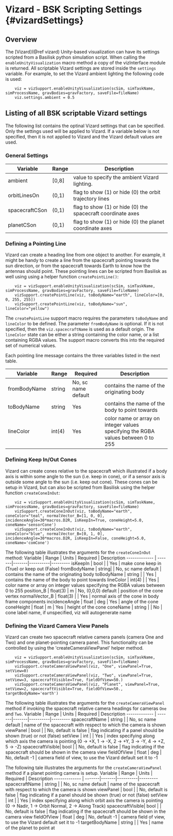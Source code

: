 # Vizard - BSK Scripting Settings  {#vizardSettings}





## Overview
The [Vizard](@ref vizard) Unity-based visualization can have its settings scripted from a Basilisk python simulation script.  When calling the `enableUnityVisualization` macro method a copy of the vizInterface module is returned.  All scriptable Vizard settings are stored inside the `settings` variable.  For example, to set the Vizard ambient lighting the following code is used:
~~~~~~~~~~~~~~~{.py}
    viz = vizSupport.enableUnityVisualization(scSim, simTaskName, simProcessName, gravBodies=gravFactory, saveFile=fileName)
    viz.settings.ambient = 0.5
~~~~~~~~~~~~~~~


## Listing of all BSK scriptable Vizard settings
The following list contains the optinal Vizard settings that can be specified.  Only the settings used will be applied to Vizard.  If a variable below is not specified, then it is not applied to Vizard and the Vizard default values are used.

### General Settings
Variable      |  Range | Description
------------- | ---------|-----------------
ambient | [0,8]| value to specify the ambient Vizard lighting.
orbitLinesOn | (0,1) | flag to show (1) or hide (0) the orbit trajectory lines
spacecraftCSon | (0,1) | flag to show (1) or hide (0) the spacecraft coordinate axes
planetCSon | (0,1) | flag to show (1) or hide (0) the planet coordinate axes


### Defining a Pointing Line
Vizard can create a heading line from one object to another.  For example, it might be handy to create a line from the spacecraft pointing towards the sun direction, or from the spacecraft towards Earth to know how the antennas should point.  These pointing lines can be scripted from Basilisk as well using using a helper function `createPointLine()`:
~~~~~~~~~~~~~~~{.py}
    viz = vizSupport.enableUnityVisualization(scSim, simTaskName, simProcessName, gravBodies=gravFactory, saveFile=fileName)
    vizSupport.createPointLine(viz, toBodyName="earth", lineColor=[0, 0, 255, 255])
    vizSupport.createPointLine(viz, toBodyName="sun", lineColor="yellow")
~~~~~~~~~~~~~~~
The `createPointLine` support macro requires the parameters `toBodyName` and `lineColor` to be defined.  The parameter `fromBodyName` is optional.  If it is not specified, then the `viz.spacecraftName` is used as a default origin.  The `lineColor` state can be either a string containing the color name, or a list containing RGBA values.  The support macro converts this into the required set of numerical values.

Each pointing line message contains the three variables listed in the next table.

Variable      |  Range | Required | Description
------------- | ---------|------|-----------
fromBodyName | string| No, sc name default | contains the name of the originating body
toBodyName | string | Yes | contains the name of the body to point towards
lineColor | int(4) | Yes | color name or array on integer values specifying the RGBA values between 0 to 255


### Defining Keep In/Out Cones
Vizard can create cones relative to the spacecraft which illustrated if a body axis is within some angle to the sun (i.e. keep in cone), or if a sensor axis is outside some angle to the sun (i.e. keep out cone).  These cones can be setup in Vizard, but can also be scripted from Basilisk using the helper function `createConeInOut`: 
~~~~~~~~~~~~~~~{.py}
    viz = vizSupport.enableUnityVisualization(scSim, simTaskName, simProcessName, gravBodies=gravFactory, saveFile=fileName)
    vizSupport.createConeInOut(viz, toBodyName="earth", coneColor="teal", normalVector_B=[1, 0, 0], incidenceAngle=30*macros.D2R, isKeepIn=True, coneHeight=5.0, coneName='sensorCone')
    vizSupport.createConeInOut(viz, toBodyName="earth", coneColor="blue", normalVector_B=[0, 1, 0], incidenceAngle=30*macros.D2R, isKeepIn=False, coneHeight=5.0, coneName='comCone')
~~~~~~~~~~~~~~~
The following table illustrates the arguments for the `createConeInOut` method:
Variable      |  Range | Units | Required | Description
------------- | -------|-------|----------|---------
isKeepIn | bool | | Yes | make cone keep in (True) or keep out (False)
fromBodyName | string| | No, sc name default | contains the name of the originating body
toBodyName | string | | Yes | contains the name of the body to point towards
lineColor | int(4) | | Yes | color name or array on integer values specifying the RGBA values between 0 to 255
position_B | float(3) | m | No, (0,0,0) default | position of the cone vertex
normalVector_B | float(3) | | Yes | normal axis of the cone in body frame components
incidenceAngle | float | deg | Yes | angle of the cone
coneHeight | float | m | Yes | height of the cone
coneName | string |  | No | cone label name, if unspecified, viz will autogenerate name


### Defining the Vizard Camera View Panels
Vizard can create two spacecraft relative camera panels (camera One and Two) and one planet-pointing camera panel.  This functionality can be controlled by using the 'createCameraViewPanel' helper method.
~~~~~~~~~~~~~~~{.py}
    viz = vizSupport.enableUnityVisualization(scSim, simTaskName, simProcessName, gravBodies=gravFactory, saveFile=fileName)
    vizSupport.createCameraViewPanel(viz, "One", viewPanel=True, setView=0)
    vizSupport.createCameraViewPanel(viz, "Two", viewPanel=True, setView=3, spacecraftVisible=True, fieldOfView=50.)
    vizSupport.createCameraViewPanel(viz, "Planet", viewPanel=True, setView=2, spacecraftVisible=True, fieldOfView=50., targetBodyName='earth')
~~~~~~~~~~~~~~~
The following table illustrates the arguments for the `createCameraViewPanel` method if invoking the spacecraft relative camera headings for cameras `One` and `Two`.
Variable      |  Range | Units | Required | Description
------------- | -------|-------|----------|---------
spacecraftName | string | | No, sc name default | name of the spacecraft with respect to which the camera is shown
viewPanel | bool | | No, default is false | flag indicating if a panel should be shown (true) or not (false)
setView | int | | Yes | index specifying along which axis the camera is pointing (0 -> +X, 1 -> -X, 2 -> +Y, 3 -> -Y, 4 -> +Z, 5 -> -Z)
spacecraftVisible| bool | | No, default is false | flag indicating if the spacecraft should be shown in the camera view
fieldOfView | float | deg | No, default -1 | camera field of view, to use the Vizard default set it to -1


The following tale illustrates the arguments for the `createCameraViewPanel` method if a planet pointing camera is setup.
Variable      |  Range | Units | Required | Description
------------- | -------|-------|----------|---------
spacecraftName | string | | No, sc name default | name of the spacecraft with respect to which the camera is shown
viewPanel | bool | | No, default is false | flag indicating if a panel should be shown (true) or not (false)
setView | int | | Yes | index specifying along which orbit axis the camera is pointing (0 -> Nadir, 1 -> Orbit Normal, 2 -> Along Track)
spacecraftVisible| bool | | No, default is false | flag indicating if the spacecraft should be shown in the camera view
fieldOfView | float | deg | No, default -1 | camera field of view, to use the Vizard default set it to -1
targetBodyName | string | | Yes | name of the planet to point at



